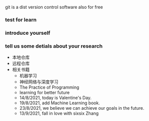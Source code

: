 git is a dist version control software
also for free

### test for learn
### introduce yourself
### tell us some detials about your research

+ 本地仓库
+ 远程仓库
+ 相关书籍
  + 机器学习
  + 神经网络与深度学习
  + The Practice of Programming
  + learning for better future
  + 14/8/2021, today is Valentine's Day.
  + 19/8/2021, add Machine Learning book.
  + 23/8/2021, we believe we can achieve our goals in the future.
  + 13/9/2021, fall in love with sixsix Zhang
